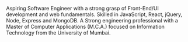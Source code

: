 Aspiring Software Engineer with a strong grasp of Front-End/UI development and web fundamentals. Skilled in JavaScript, React, jQuery, Node, Express and MongoDB. A Strong engineering professional with a Master of Computer Applications (M.C.A.) focused on Information Technology from the University of Mumbai.

